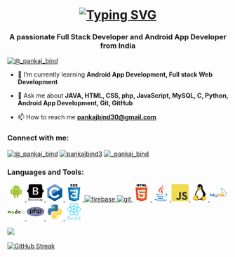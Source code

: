 <h1 align="center"><a href="https://github.com/Pankaj-Bind"><img src="https://readme-typing-svg.demolab.com?font=Fira+Code&size=30&duration=3000&pause=1000&color=808080&center=true&width=435&lines=Hi%2C+I'm+Pankaj+Kumar+Bind" alt="Typing SVG" /></a> </h1>
<h3 align="center">A passionate Full Stack Developer and Android App Developer from India</h3>

<p align="left"> <a href="https://github.com/ryo-ma/github-profile-trophy"></a> </p>

<p align="left"> <a href="https://twitter.com/@_pankaj_bind" target="blank"><img src="https://img.shields.io/twitter/follow/@_pankaj_bind?logo=twitter&style=for-the-badge" alt="@_pankaj_bind" /></a> </p>

- 🌱 I’m currently learning **Android App Development, Full stack Web Development**

- 💬 Ask me about **JAVA, HTML, CSS, php, JavaScript, MySQL, C, Python, Android App Development, Git, GitHub**

- 📫 How to reach me **pankajbind30@gmail.com**

<h3 align="left">Connect with me:</h3>
<p align="left">
<a href="https://twitter.com/@_pankaj_bind" target="blank"><img align="center" src="https://raw.githubusercontent.com/rahuldkjain/github-profile-readme-generator/master/src/images/icons/Social/twitter.svg" alt="@_pankaj_bind" height="30" width="40" /></a>
<a href="https://linkedin.com/in/pankajbind3" target="blank"><img align="center" src="https://raw.githubusercontent.com/rahuldkjain/github-profile-readme-generator/master/src/images/icons/Social/linked-in-alt.svg" alt="pankajbind3" height="30" width="40" /></a>
<a href="https://instagram.com/_pankaj_bind" target="blank"><img align="center" src="https://raw.githubusercontent.com/rahuldkjain/github-profile-readme-generator/master/src/images/icons/Social/instagram.svg" alt="_pankaj_bind" height="30" width="40" /></a>
</p>

<h3 align="left">Languages and Tools:</h3>
<p align="left"> <a href="https://developer.android.com" target="_blank" rel="noreferrer"> <img src="https://raw.githubusercontent.com/devicons/devicon/master/icons/android/android-original-wordmark.svg" alt="android" width="40" height="40"/> </a> <a href="https://getbootstrap.com" target="_blank" rel="noreferrer"> <img src="https://raw.githubusercontent.com/devicons/devicon/master/icons/bootstrap/bootstrap-plain-wordmark.svg" alt="bootstrap" width="40" height="40"/> </a> <a href="https://www.cprogramming.com/" target="_blank" rel="noreferrer"> <img src="https://raw.githubusercontent.com/devicons/devicon/master/icons/c/c-original.svg" alt="c" width="40" height="40"/> </a> <a href="https://www.w3schools.com/css/" target="_blank" rel="noreferrer"> <img src="https://raw.githubusercontent.com/devicons/devicon/master/icons/css3/css3-original-wordmark.svg" alt="css3" width="40" height="40"/> </a> <a href="https://firebase.google.com/" target="_blank" rel="noreferrer"> <img src="https://www.vectorlogo.zone/logos/firebase/firebase-icon.svg" alt="firebase" width="40" height="40"/> </a> <a href="https://git-scm.com/" target="_blank" rel="noreferrer"> <img src="https://www.vectorlogo.zone/logos/git-scm/git-scm-icon.svg" alt="git" width="40" height="40"/> </a> <a href="https://www.w3.org/html/" target="_blank" rel="noreferrer"> <img src="https://raw.githubusercontent.com/devicons/devicon/master/icons/html5/html5-original-wordmark.svg" alt="html5" width="40" height="40"/> </a> <a href="https://www.java.com" target="_blank" rel="noreferrer"> <img src="https://raw.githubusercontent.com/devicons/devicon/master/icons/java/java-original.svg" alt="java" width="40" height="40"/> </a> <a href="https://developer.mozilla.org/en-US/docs/Web/JavaScript" target="_blank" rel="noreferrer"> <img src="https://raw.githubusercontent.com/devicons/devicon/master/icons/javascript/javascript-original.svg" alt="javascript" width="40" height="40"/> </a> <a href="https://www.linux.org/" target="_blank" rel="noreferrer"> <img src="https://raw.githubusercontent.com/devicons/devicon/master/icons/linux/linux-original.svg" alt="linux" width="40" height="40"/> </a> <a href="https://www.mysql.com/" target="_blank" rel="noreferrer"> <img src="https://raw.githubusercontent.com/devicons/devicon/master/icons/mysql/mysql-original-wordmark.svg" alt="mysql" width="40" height="40"/> </a> <a href="https://nodejs.org" target="_blank" rel="noreferrer"> <img src="https://raw.githubusercontent.com/devicons/devicon/master/icons/nodejs/nodejs-original-wordmark.svg" alt="nodejs" width="40" height="40"/> </a> <a href="https://www.php.net" target="_blank" rel="noreferrer"> <img src="https://raw.githubusercontent.com/devicons/devicon/master/icons/php/php-original.svg" alt="php" width="40" height="40"/> </a> <a href="https://www.python.org" target="_blank" rel="noreferrer"> <img src="https://raw.githubusercontent.com/devicons/devicon/master/icons/python/python-original.svg" alt="python" width="40" height="40"/> </a> <a href="https://reactjs.org/" target="_blank" rel="noreferrer"> <img src="https://raw.githubusercontent.com/devicons/devicon/master/icons/react/react-original-wordmark.svg" alt="react" width="40" height="40"/> </a> </p>

<picture>
  <source
    srcset="https://github-readme-stats.vercel.app/api?username=Pankaj-Bind&show_icons=true&theme=dark"
    media="(prefers-color-scheme: dark)"
  />
  <source
    srcset="https://github-readme-stats.vercel.app/api?username=Pankaj-Bind&show_icons=true"
    media="(prefers-color-scheme: transparent), (prefers-color-scheme: no-preference)"
  />
  <img src="https://github-readme-stats.vercel.app/api?username=Pankaj-Bind&show_icons=true" />
</picture>

[![GitHub Streak](https://streak-stats.demolab.com?user=Pankaj-Bind&theme=transparent&date_format=j%20M%5B%20Y%5D)](https://github.com/Pankaj-Bind)

